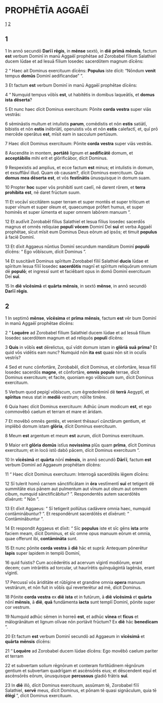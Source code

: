 # **PROPHĒTĪA** AGGAĒĪ

[1](#1) [2](#2)

## 1

1 In annō secundō **Darīī** **rēgis**, in **mēnse** sextō, in **diē** **prīmā** **mēnsīs**, factum **est** verbum Dominī in manū Aggaēī prophētae ad Zorobabel fīlium Salathiel ducem Iūdae et ad Iesuā fīlium Iosedec sacerdōtem magnum dīcēns:

2 “ Haec ait Dominus exercituum dīcēns: **Populus** iste dīcit: “Nōndum **venit** tempus **domūs** Dominī aedificandae” ”.

3 Et factum **est** verbum Dominī in manū Aggaēī prophētae dīcēns:

4 “ Numquid tempus vōbīs **est**, ut habitētis in domibus laqueātīs, et **domus** **ista** **dēserta**?

5 Et nunc haec dīcit Dominus exercituum: Pōnite **corda** **vestra** super viās vestrās:

6 sēmināstis multum et intulistis **parum**, comēdistis et nōn **estis** satiātī, bibistis et nōn **estis** inēbriātī, operuistis vōs et nōn **estis** calefactī, et, quī prō mercēde operātus **est**, mīsit eam in sacculum pertūsum.

7 Haec dīcit Dominus exercituum: Pōnite **corda** **vestra** super viās vestrās.

8 Ascendite in montem, **portātē** lignum et **aedificātē** domum, et **acceptābilis** mihi erit et glōrificābor, dīcit Dominus.

9 Respexistis ad amplius, et ecce factum **est** minus; et intulistis in domum, et exsufflāvī illud. Quam ob causam?, dīcit Dominus exercituum. Quia **domus** **mea** **dēserta** **est**, et vōs **festīnātis** ūnusquisque in domum suam.

10 Propter **hoc** super vōs prohibitī sunt caelī, nē darent rōrem, et **terra** **prohibita** **est**, nē daret frūctum suum.

11 Et vocāvī siccitātem super terram et super montēs et super trīticum et super vīnum et super oleum et, quaecumque prōfert humus, et super hominēs et super iūmenta et super omnem labōrem manuum ”.

12 Et audīvit Zorobabēl fīlius Salathiel et Iesua fīlius Iosedec sacerdōs magnus et omnēs reliquiae **populī** **vōcem** Dominī Deī **suī** et verba Aggaēī prophētae, sīcut mīsit eum Dominus Deus eōrum ad ipsōs; et timuit **populus** ā faciē Dominī.

13 Et dīxit Aggaeus nūntius Dominī secundum mandātum Dominī **populō** dīcēns: “ Ego vōbīscum, dīcit Dominus ”.

14 Et suscitāvit Dominus spīritum Zorobabel fīliī Salathiel **ducis** Iūdae et spīritum Iesua fīliī Iosedec **sacerdōtis** magnī et spīritum reliquōrum omnium dē **populō**; et ingressī sunt et faciēbant opus in domō Dominī exercituum Deī **suī**.

15 In **diē** **vīcēsimā** et **quārta** **mēnsis**, in sextō **mēnse**, in annō secundō **Darīī** **rēgis**.

## 2

1 In septimō **mēnse**, **vīcēsima** et **prīma** **mēnsis**, factum **est** vēr bum Dominī in manū Aggaēī prophētae dīcēns:

2 “ **Loquēre** ad Zorobabel fīlium Salathiel ducem Iūdae et ad Iesuā fīlium Iosedec sacerdōtem magnum et ad reliquōs **populī** dīcēns:

3 **Quis** in vōbīs **est** dērelictus, quī vīdit domum istam in **glōriā** **suā** **prīma**? Et quid vōs vidētis eam nunc? Numquid nōn **ita** **est** quasi nōn sit in oculīs vestrīs?

4 Sed et nunc cōnfortāre, Zorobabēl, dīcit Dominus, et cōnfortāre, Iesua fīlī Iosedec sacerdōs **magne**, et cōnfortāre, **omnis** **popule** terrae, dīcit Dominus exercituum; et facite, quoniam ego vōbīscum sum, dīcit Dominus exercituum.

5 Verbum quod pepigī vōbīscum, cum ēgrederēminī dē **terrā** Aegyptī, et **spīritus** meus stat in **mediō** vestrum; nōlīte timēre.

6 Quia haec dīcit Dominus exercituum: Adhūc ūnum modicum **est**, et ego commovēbō caelum et terram et mare et āridam.

7 Et movēbō omnēs gentēs, et venient thēsaurī cūnctārum gentium, et implēbō domum istam **glōria**, dīcit Dominus exercituum.

8 Meum **est** argentum et meum **est** aurum, dīcit Dominus exercituum.

9 Maior erit **glōria** **domūs** istīus **novissima** plūs quam **prīma**, dīcit Dominus exercituum; et in locō istō dabō pācem, dīcit Dominus exercituum ”.

10 In **vīcēsimā** et **quārta** nōnī **mēnsis**, in annō secundō **Dārīī**, factum **est** verbum Dominī ad Aggaeum prophētam dīcēns:

11 “ Haec dīcit Dominus exercituum: Interrogā sacerdōtēs lēgem dīcēns:

12 Sī tulerit homō carnem sānctificātam in **ōra** vestīmentī **suī** et tetigerit dē summitāte eius pānem aut pulmentum aut vīnum aut oleum aut omnem cibum, numquid sānctificābitur? ”. Respondentēs autem sacerdōtēs dīxērunt: “ Nōn ”.

13 Et dīxit Aggaeus: “ Sī tetigerit pollūtus cadāvere omnia haec, numquid contāminābuntur? ”. Et respondērunt sacerdōtēs et dīxērunt: “ Contāminābuntur ”.

14 Et respondit Aggaeus et dīxit: “ Sīc **populus** iste et sīc gēns **ista** ante faciem meam, dīcit Dominus, et sīc omne opus manuum eōrum et omnia, quae offerunt ibi, **contāmināta** sunt.

15 Et nunc pōnite **corda** **vestra** ā **diē** hāc et suprā: Antequam pōnerētur **lapis** super lapidem in templō Dominī,

16 quid fuistis? Cum accēderētis ad acervum vīgintī modiōrum, erant decem; cum intrārētis ad torcular, ut haurīrētis quīnquāgintā lagēnās, erant vīgintī.

17 Percussī vōs āriditāte et rūbīgine et grandine omnia **opera** manuum vestrārum, et nōn fuit in vōbīs quī reverterētur ad mē, dīcit Dominus.

18 Pōnite **corda** **vestra** ex **diē** **ista** et in futūrum, ā **diē** **vīcēsimā** et **quārta** nōnī **mēnsis**, ā **diē**, **quā** fundāmenta **iacta** sunt templī Dominī, pōnite super cor vestrum.

19 Numquid adhūc sēmen in horreō **est**, et adhūc **vīnea** et **fīcus** et mālogrānātum et lignum olīvae nōn portāvit frūctum? Ex **diē** hāc **benedīcam** ”.

20 Et factum **est** verbum Dominī secundō ad Aggaeum in **vīcēsimā** et **quārta** **mēnsis** dīcēns:

21 “ **Loquēre** ad Zorobabel ducem Iūdae dīcēns: Ego movēbō caelum pariter et terram

22 et subvertam solium rēgnōrum et conteram fortitūdinem rēgnōrum gentium et subvertam quadrīgam et ascēnsōrēs eius; et dēscendent equī et ascēnsōrēs eōrum, ūnusquisque **percussus** gladiō frātris **suī**.

23 In **diē** illō, dīcit Dominus exercituum, assūmam tē, Zorobabel fīlī Salathiel, **servē** meus, dīcit Dominus, et pōnam tē quasi signāculum, quia tē **ēlēgī** ”, dīcit Dominus exercituum.


